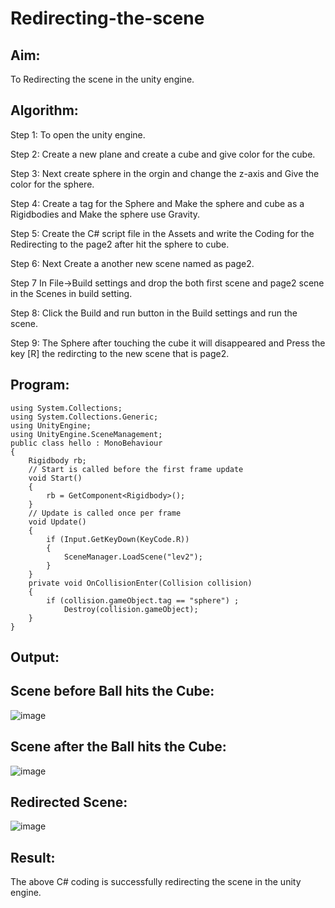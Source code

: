 # Redirecting-the-scene

## Aim:
To Redirecting the scene in the unity engine.

## Algorithm:
Step 1:
To open the unity engine.

Step 2:
Create a new plane and create a cube and give color for the cube.

Step 3:
Next create sphere in the orgin and change the z-axis and Give the color for the sphere.

Step 4:
Create a tag for the Sphere and Make the sphere and cube as a Rigidbodies and Make the sphere use Gravity.

Step 5:
Create the C# script file in the Assets and write the Coding for the Redirecting to the page2 after hit the sphere to cube.

Step 6:
Next Create a another new scene named as page2.

Step 7
In File->Build settings and drop the both first scene and page2 scene in the Scenes in build setting.

Step 8:
Click the Build and run button in the Build settings and run the scene.

Step 9:
The Sphere after touching the cube it will disappeared and Press the key [R] the redircting to the new scene that is page2.
## Program:
~~~
using System.Collections;
using System.Collections.Generic;
using UnityEngine;
using UnityEngine.SceneManagement;
public class hello : MonoBehaviour
{
    Rigidbody rb;
    // Start is called before the first frame update
    void Start()
    {
        rb = GetComponent<Rigidbody>();
    }
    // Update is called once per frame
    void Update()
    {
        if (Input.GetKeyDown(KeyCode.R))
        {
            SceneManager.LoadScene("lev2");
        }
    }
    private void OnCollisionEnter(Collision collision)
    {
        if (collision.gameObject.tag == "sphere") ;
            Destroy(collision.gameObject);
    }
}
~~~

## Output:
## Scene before Ball hits the Cube:
![image](https://user-images.githubusercontent.com/94187572/204089884-aecceecb-fe28-4619-aeff-8efdf56d3190.png)
## Scene after the Ball hits the Cube:
![image](https://user-images.githubusercontent.com/94187572/204089901-f5b2c3f5-2b49-4952-8b90-a966de11c9f4.png)
## Redirected Scene:
![image](https://user-images.githubusercontent.com/94187572/204089920-64749301-1e9c-4a08-9709-fe20558eb8fb.png)




## Result:
The above C# coding is successfully redirecting the scene in the unity engine.
